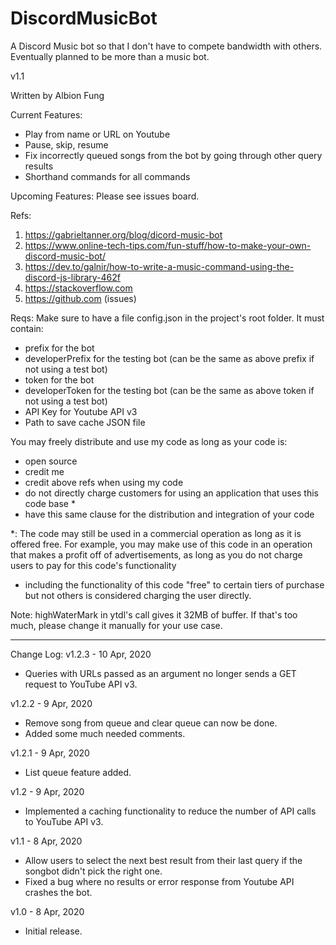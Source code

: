 # DiscordMusicBot
A Discord Music bot so that I don't have to compete bandwidth with others. Eventually planned to be more than
a music bot.

v1.1

Written by Albion Fung

Current Features:
- Play from name or URL on Youtube
- Pause, skip, resume
- Fix incorrectly queued songs from the bot by going through other query results
- Shorthand commands for all commands

Upcoming Features:
Please see issues board.

Refs:
1. https://gabrieltanner.org/blog/dicord-music-bot
2. https://www.online-tech-tips.com/fun-stuff/how-to-make-your-own-discord-music-bot/
3. https://dev.to/galnir/how-to-write-a-music-command-using-the-discord-js-library-462f
4. https://stackoverflow.com
5. https://github.com (issues)

Reqs: Make sure to have a file config.json in the project's root folder. It must contain:
- prefix for the bot
- developerPrefix for the testing bot (can be the same as above prefix if not using a test bot)
- token for the bot
- developerToken for the testing bot (can be the same as above token if not using a test bot)
- API Key for Youtube API v3
- Path to save cache JSON file

You may freely distribute and use my code as long as your code is:
- open source
- credit me
- credit above refs when using my code
- do not directly charge customers for using an application that uses this code base *
- have this same clause for the distribution and integration of your code

*: The code may still be used in a commercial operation as long as it is offered free.
   For example, you may make use of this code in an operation that makes a profit off of
   advertisements, as long as you do not charge users to pay for this code's functionality
   - including the functionality of this code "free" to certain tiers of purchase but not
   others is considered charging the user directly.
   
   Note: highWaterMark in ytdl's call gives it 32MB of buffer. If that's too much, please change it
   manually for your use case.
   
__________________________________________________________________________________________________________
Change Log:
   v1.2.3 - 10 Apr, 2020
   - Queries with URLs passed as an argument no longer sends a GET request to YouTube API v3. 
   
   v1.2.2 - 9 Apr, 2020
   - Remove song from queue and clear queue can now be done. 
   - Added some much needed comments.
    
   v1.2.1 - 9 Apr, 2020
   - List queue feature added. 
   
   v1.2 - 9 Apr, 2020
   - Implemented a caching functionality to reduce the number of API calls to YouTube API v3. 
   
   v1.1 - 8 Apr, 2020
   - Allow users to select the next best result from their last query if the songbot didn't pick the right one.
   - Fixed a bug where no results or error response from Youtube API crashes the bot.
   
   v1.0 - 8 Apr, 2020
   - Initial release.
